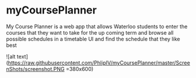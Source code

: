 # myCoursePlanner

My Course Planner is a web app that allows Waterloo students to enter the courses that they want to take for the up coming term and browse all possible schedules in a timetable UI and find the schedule that they like best

![alt text](https://raw.githubusercontent.com/PhlipIV/myCoursePlanner/master/ScreenShots/screenshot.PNG =380x600)
